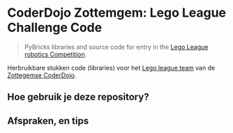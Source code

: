# CoderDojo Zottemgem: Lego League Challenge Code

> PyBricks libraries and source code for entry in the [Lego League robotics Competition](https://www.firstlegoleague.org/season).

Herbruikbare stukken code (libraries) voor het [Lego league team](https://www.firstlegoleague.org/season) van de [Zottegemse CoderDojo](https://zottegem.coderdojobelgium.be).


## Hoe gebruik je deze repository?


## Afspraken, en tips

